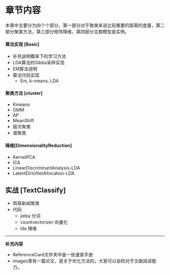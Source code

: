 # 章节内容
本章中主要分为四个个部分，第一部分对于聚类来说比较重要的距离的度量，第二部分聚类方法，第三部分矩阵降维，第四部分主题模型是实例。


#### 算法实现 [Basic]
- 补充说明概率下的学习方法
- LDA算法的Gibbs采样实现
- EM算法说明
- 算法代码实现
    - Em, k-means, LDA

    
#### 聚类方法 [cluster]
- Kmeans
- GMM
- AP
- MeanShift
- 层次聚类
- 谱聚类

#### 降维[DimensionalityReduction]
- KernelPCA
- ICA
- LinearDiscriminantAnalysis-LDA
- LatentDirichletAllocation-LDA


## 实战 [TextClassify]
- 网易新闻聚类
- 代码
    - jieba 分词
    - countvectorizer 向量化
    - lda 降维

----------

**补充内容**
- ReferenceCard文件夹中是一些速查手册
- images里有一篇论文，是关于优化方法的，大家可以自检对于文献阅读能力。

